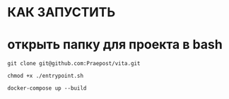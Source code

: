 # КАК ЗАПУСТИТЬ
# открыть папку для проекта в bash

```commandline
git clone git@github.com:Praepost/vita.git
```

```commandline
chmod +x ./entrypoint.sh
```

```commandline
docker-compose up --build

```


